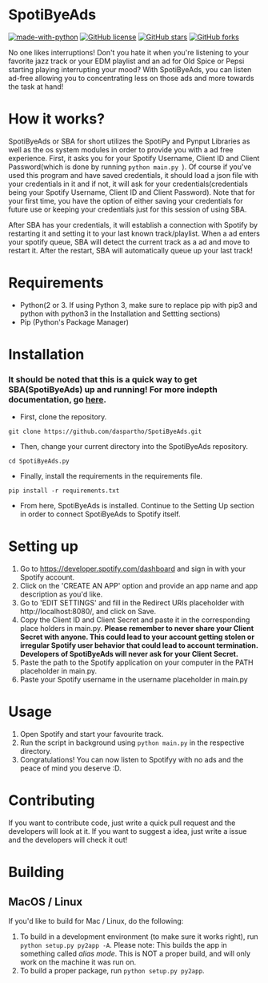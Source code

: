 # SpotiByeAds
 [![made-with-python](https://img.shields.io/badge/Made%20with-Python-1f425f.svg)](https://www.python.org/) 
 [![GitHub license](https://img.shields.io/github/license/daspartho/SpotiByeAds.svg)](https://github.com/daspartho/SpotiByeAds/blob/main/LICENSE)
 [![GitHub stars](https://img.shields.io/github/stars/daspartho/SpotiByeAds.svg?style=social&label=Stars&maxAge=2592000)](https://github.com/daspartho/SpotiByeAds/stargazers/)
 [![GitHub forks](https://img.shields.io/github/forks/daspartho/SpotiByeAds.svg?style=social&label=Forks&maxAge=2592000)](https://github.com/daspartho/SpotiByeAds/stargazers/)


No one likes interruptions! Don't you hate it when you're listening to your favorite jazz track or your EDM playlist and an ad for Old Spice or Pepsi starting playing interrupting your mood? With SpotiByeAds, you can listen ad-free allowing you to concentrating less on those ads and more towards the task at hand!

# How it works?
SpotiByeAds or SBA for short utilizes the SpotiPy and Pynput Libraries as well as the os system modules in order to provide you with a ad free experience.  First, it asks you for your Spotify Username, Client ID and Client Password(which is done by running ```python main.py ```). Of course if you've used this program and have saved credentials, it should load a json file with your credentials in it and if not, it will ask for your credentials(credentials being your Spotify Username, Client ID and Client Password). Note that for your first time, you have the option of either saving your credentials for future use or keeping your credentials just for this session of using SBA.

After SBA has your credentials, it will establish a connection with Spotify by restarting it and setting it to your last known track/playlist. When a ad enters your spotify queue, SBA will detect the current track as a ad and move to restart it. After the restart, SBA will automatically queue up your last track!

# Requirements
- Python(2 or 3. If using Python 3, make sure to replace pip with pip3 and python with python3 in the Installation and Settting sections)
- Pip (Python's Package Manager)

# Installation
### It should be noted that this is a quick way to get SBA(SpotiByeAds) up and running! For more indepth documentation, go [here](https://spotibyeads.readthedocs.io/en/latest/).

- First, clone the repository.
```
git clone https://github.com/daspartho/SpotiByeAds.git 
```
- Then, change your current directory into the SpotiByeAds repository.
```
cd SpotiByeAds.py
```
- Finally, install the requirements in the requirements file.
```
pip install -r requirements.txt
```
- From here, SpotiByeAds is installed. Continue to the Setting Up section in order to connect SpotiByeAds to Spotify itself.

# Setting up

1. Go to https://developer.spotify.com/dashboard and sign in with your Spotify account.
2. Click on the 'CREATE AN APP' option and provide an app name and app description as you'd like.
3. Go to 'EDIT SETTINGS' and fill in the Redirect URIs placeholder with http://localhost:8080/, and click on Save.
4. Copy the Client ID and Client Secret and paste it in the corresponding place holders in main.py. **Please remember to never share your Client Secret with anyone. This could lead to your account getting stolen or irregular Spotify user behavior that could lead to account termination. Developers of SpotiByeAds will never ask for your Client Secret.**
5. Paste the path to the Spotify application on your computer in the PATH placeholder in main.py.
6. Paste your Spotify username in the username placeholder in main.py


# Usage
1. Open Spotify and start your favourite track.
2. Run the script in background using `python main.py` in the respective directory.
3. Congratulations! You can now listen to Spotifyy with no ads and the peace of mind you deserve :D.

# Contributing
If you want to contribute code, just write a quick pull request and the developers will look at it. If you want to suggest a idea, just write a issue and the developers will check it out!

# Building
## MacOS / Linux 
If you'd like to build for Mac / Linux, do the following:
1. To build in a development environment (to make sure it works right), run `python setup.py py2app -A`. Please note: This builds the app in something called *alias mode*. This is NOT a proper build, and will only work on the machine it was run on.
2. To build a proper package, run `python setup.py py2app`. 
